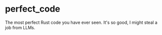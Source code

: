 # perfect_code
The most perfect Rust code you have ever seen. It's so good, I might steal a job from LLMs.
